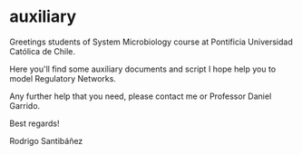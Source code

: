 # auxiliary
Greetings students of System Microbiology course at Pontificia Universidad Católica de Chile.

Here you'll find some auxiliary documents and script I hope help you to model Regulatory Networks.

Any further help that you need, please contact me or Professor Daniel Garrido.

Best regards!

Rodrigo Santibáñez
